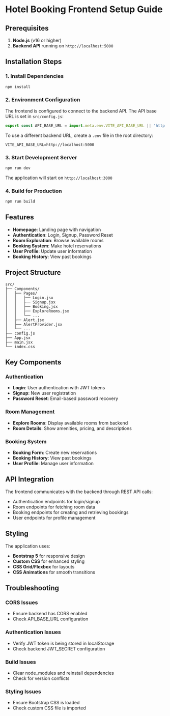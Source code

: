 # Hotel Booking Frontend Setup Guide

## Prerequisites

1. **Node.js** (v16 or higher)
2. **Backend API** running on `http://localhost:5000`

## Installation Steps

### 1. Install Dependencies

```bash
npm install
```

### 2. Environment Configuration

The frontend is configured to connect to the backend API. The API base URL is set in `src/config.js`:

```javascript
export const API_BASE_URL = import.meta.env.VITE_API_BASE_URL || 'http://localhost:5000';
```

To use a different backend URL, create a `.env` file in the root directory:

```env
VITE_API_BASE_URL=http://localhost:5000
```

### 3. Start Development Server

```bash
npm run dev
```

The application will start on `http://localhost:3000`

### 4. Build for Production

```bash
npm run build
```

## Features

- **Homepage**: Landing page with navigation
- **Authentication**: Login, Signup, Password Reset
- **Room Exploration**: Browse available rooms
- **Booking System**: Make hotel reservations
- **User Profile**: Update user information
- **Booking History**: View past bookings

## Project Structure

```
src/
├── Components/
│   ├── Pages/
│   │   ├── Login.jsx
│   │   ├── Signup.jsx
│   │   ├── Booking.jsx
│   │   ├── ExploreRooms.jsx
│   │   └── ...
│   ├── Alert.jsx
│   ├── AlertProvider.jsx
│   └── ...
├── config.js
├── App.jsx
├── main.jsx
└── index.css
```

## Key Components

### Authentication
- **Login**: User authentication with JWT tokens
- **Signup**: New user registration
- **Password Reset**: Email-based password recovery

### Room Management
- **Explore Rooms**: Display available rooms from backend
- **Room Details**: Show amenities, pricing, and descriptions

### Booking System
- **Booking Form**: Create new reservations
- **Booking History**: View past bookings
- **User Profile**: Manage user information

## API Integration

The frontend communicates with the backend through REST API calls:

- Authentication endpoints for login/signup
- Room endpoints for fetching room data
- Booking endpoints for creating and retrieving bookings
- User endpoints for profile management

## Styling

The application uses:
- **Bootstrap 5** for responsive design
- **Custom CSS** for enhanced styling
- **CSS Grid/Flexbox** for layouts
- **CSS Animations** for smooth transitions

## Troubleshooting

### CORS Issues
- Ensure backend has CORS enabled
- Check API_BASE_URL configuration

### Authentication Issues
- Verify JWT token is being stored in localStorage
- Check backend JWT_SECRET configuration

### Build Issues
- Clear node_modules and reinstall dependencies
- Check for version conflicts

### Styling Issues
- Ensure Bootstrap CSS is loaded
- Check custom CSS file is imported
